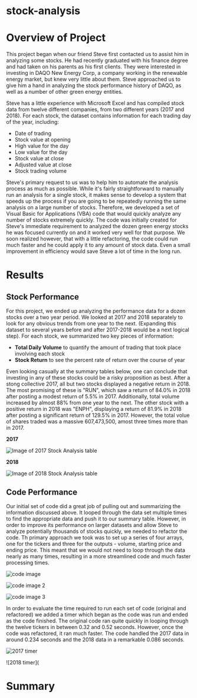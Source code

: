 # stock-analysis

# Overview of Project

This project began when our friend Steve first contacted us to assist him in analyzing some stocks. He had recently graduated with his finance degree and had taken on his parents as his first clients. They were interested in investing in DAQO New Energy Corp, a company working in the renewable energy market, but knew very little about them. Steve approached us to give him a hand in analyzing the stock performance history of DAQO, as well as a number of other green energy entities. 

Steve has a little experience with Microsoft Excel and has compiled stock data from twelve different companies, from two different years (2017 and 2018). For each stock, the dataset contains information for each trading day of the year, including:

- Date of trading
- Stock value at opening
- High value for the day
- Low value for the day
- Stock value at close
- Adjusted value at close
- Stock trading volume

Steve's primary request to us was to help him to automate the analysis process as much as possible. While it's fairly straightforward to manually run an analysis for a single stock, it makes sense to develop a system that speeds up the process if you are going to be repeatedly running the same analysis on a large number of stocks. Therefore, we developed a set of Visual Basic for Applications (VBA) code that would quickly analyze any number of stocks extremely quickly. The code was initially created for Steve's immediate requirement to analyzed the dozen green energy stocks he was focused currently on and it worked very well for that purpose. We soon realized however, that with a little refactoring, the code could run much faster and he could apply it to any amount of stock data. Even a small improvement in efficiency would save Steve a lot of time in the long run.

# Results

## Stock Performance

For this project, we ended up analyzing the performance data for a dozen stocks over a two year period. We looked at 2017 and 2018 separately to look for any obvious trends from one year to the next. (Expanding this dataset to several years before and after 2017-2018 would be a next logical step). For each stock, we summarized two key pieces of information:

- **Total Daily Volume** to quantify the amount of trading that took place involving each stock
- **Stock Return** to see the percent rate of return over the course of year

Even looking casually at the summary tables below, one can conclude that investing in any of these stocks could be a risky proposition as best. After a stong collective 2017, all but two stocks displayed a negative return in 2018. The most promising of these is "RUN", which saw a return of 84.0% in 2018 after posting a modest return of 5.5% in 2017. Additionally, total volume increased by almost 88% from one year to the next. The other stock with a positive return in 2018 was "ENPH", displaying a return of 81.9% in 2018 after posting a significant return of 129.5% in 2017. However, the total volue of shares traded was a massive 607,473,500, amost three times more than in 2017. 

**2017**

![Image of 2017 Stock Analysis table](https://github.com/brianbutler08/stock-analysis/blob/main/Stock%20Analysis%202017.png?raw=true)

**2018**

![Image of 2018 Stock Analysis table](https://github.com/brianbutler08/stock-analysis/blob/main/Stock%20Analysis%202018.png?raw=true)

## Code Performance

Our initial set of code did a great job of pulling out and summarizing the information discussed above. It looped through the data set multiple times to find the appropriate data and push it to our summary table. However, in order to improve its performance on larger datasets and allow Steve to analyze potentially thousands of stocks quickly, we needed to refactor the code. Th primary approach we took was to set up a series of four arrays, one for the tickers and three for the outputs - volume, starting price and ending price. This meant that we would not need to loop through the data nearly as many times, resulting in a more streamlined code and much faster processing times.

![code image](https://github.com/brianbutler08/stock-analysis/blob/main/Screen%20Shot%202022-06-22%20at%2011.06.13%20PM.png)

![code image 2](https://github.com/brianbutler08/stock-analysis/blob/main/Screen%20Shot%202022-06-22%20at%2011.07.22%20PM.png)

![code image 3](https://github.com/brianbutler08/stock-analysis/blob/main/Screen%20Shot%202022-06-22%20at%2011.07.45%20PM.png)

In order to evaluate the time required to run each set of code (original and refactored) we added a timer which began as the code was run and ended as the code finished. The original code ran quite quickly in looping through the twelve tickers in between 0.32 and 0.52 seconds. However, once the code was refactored, it ran much faster. The code handled the 2017 data in around 0.234 seconds and the 2018 data in a remarkable 0.086 seconds. 

![2017 timer](https://github.com/brianbutler08/stock-analysis/blob/main/VBA_Challenge_2017.png?raw=true)

![2018 timer](

# Summary
